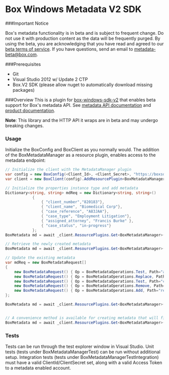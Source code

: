 Box Windows Metadata V2 SDK 
==================


###Important Notice

Box's metadata functionality is in beta and is subject to frequent change.
Do not use it with production content as the data will be frequently purged.
By using the beta, you are acknowledging that you have read and agreed to our
[beta terms of service](https://cloud.box.com/s/w73uuums8jjaumtri853). If you
have questions, send an email to metadata-beta@box.com.


###Prerequisites
* Git  
* Visual Studio 2012 w/ Update 2 CTP  
* Box.V2 SDK (please allow nuget to automatically download missing packages)

###Overview
This is a plugin for [box-windows-sdk-v2](https://github.com/box/box-windows-sdk-v2) 
that enables beta support for Box's metadata API. See
[metadata API documentation](https://developers.box.com/metadata-api/) and
[product documentation](https://developers.box.com/metadata-web-application/).



**Note**: This library and the HTTP API it wraps are in beta and may undergo breaking
changes.

### Usage

Initialize the BoxConfig and BoxClient as you normally would. The addition of the BoxMetadataManager as a resource plugin, enables access to the metadata endpoint:

```c#
// Initialize the client with the MetadataManager plugin
var config = new BoxConfig(<Client_Id>, <Client_Secret>, "https://boxsdk");
var client = new BoxClient(config).AddResourcePlugin<BoxMetadataManager>();

// Initialize the properties instance type and add metadata 
Dictionary<string, string> mdReq = new Dictionary<string, string>() 
            {
                { "client_number","820183"}, 
                { "client_name", "Biomedical Corp"}, 
                { "case_reference", "A83JAA"}, 
                { "case_type", "Employment Litigation"}, 
                { "assigned_attorney", "Francis Burke" },
                { "case_status", "in-progress"}
            };
BoxMetadata md = await _client.ResourcePlugins.Get<BoxMetadataManager>().CreateMetadata("YOUR_FILE_ID", mdReq);

// Retrieve the newly created metadata
BoxMetadata md = await _client.ResourcePlugins.Get<BoxMetadataManager>().GetMetadata(TestFileId);

// Update the existing metadata
var mdReq = new BoxMetadataRequest[]
{
    new BoxMetadataRequest() { Op = BoxMetadataOperations.Test, Path="assigned_attorney", Value="Francis Burke"},
    new BoxMetadataRequest() { Op = BoxMetadataOperations.Replace, Path="assigned_attorney", Value="Eugene Huang"},
    new BoxMetadataRequest() { Op = BoxMetadataOperations.Test, Path="case_status", Value="in-progress"},
    new BoxMetadataRequest() { Op = BoxMetadataOperations.Remove, Path="case_status", Value="Francis Burke"},
    new BoxMetadataRequest() { Op = BoxMetadataOperations.Add, Path="retention_length", Value="7_years"}
};

BoxMetadata md = await _client.ResourcePlugins.Get<BoxMetadataManager>().UpdateMetadata(TestFileId, mdReq);


// A convenience method is available for creating metadata that will first try the create endpoint, and if the type instance is already available, will automatically retry with the updates endpoint
BoxMetadata md = await _client.ResourcePlugins.Get<BoxMetadataManager>().CreateOrUpdateMetadata(TestFileId, mdReq);

```


### Tests

Tests can be run through the test explorer window in Visual Studio. Unit tests (tests under BoxMetadataManagerTest) can be run without additional setup. Integration tests (tests under BoxMetadataManagerTestIntegration) must have a valid ClientId/ClientSecret set, along with a valid Access Token to a metadata enabled account.
